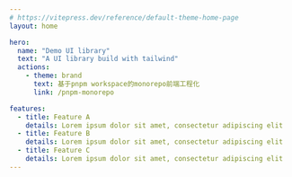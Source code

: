 ```yaml
---
# https://vitepress.dev/reference/default-theme-home-page
layout: home

hero:
  name: "Demo UI library"
  text: "A UI library build with tailwind"
  actions:
    - theme: brand
      text: 基于pnpm workspace的monorepo前端工程化
      link: /pnpm-monorepo

features:
  - title: Feature A
    details: Lorem ipsum dolor sit amet, consectetur adipiscing elit
  - title: Feature B
    details: Lorem ipsum dolor sit amet, consectetur adipiscing elit
  - title: Feature C
    details: Lorem ipsum dolor sit amet, consectetur adipiscing elit
---
```

